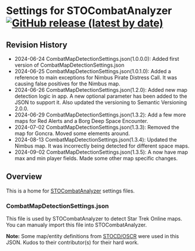 # Settings for STOCombatAnalyzer [![GitHub release (latest by date)](https://img.shields.io/github/v/release/zxeltor/STOCombatAnalyzer.Settings)](https://github.com/zxeltor/STOCombatAnalyzer.Settings/releases/latest)

## Revision History
* 2024-06-24 CombatMapDetectionSettings.json(1.0.0.0): Added first version of CombatMapDetectionSettings.json
* 2024-06-25 CombatMapDetectionSettings.json(1.0.1.0): Added a reference to main exceptions for Nimbus Pirate Distress Call. It was causing false positives for the Nimbus map.
* 2024-06-26 CombatMapDetectionSettings.json(1.2.0): Added new map detection logic in app. A new optional parameter has been added to the JSON to support it. Also updated the versioning to Semantic Versioning 2.0.0.
* 2024-06-29 CombatMapDetectionSettings.json(1.3.2): Add a few more maps for Red Alerts and a Borg Deep Space Encounter.
* 2024-07-02 CombatMapDetectionSettings.json(1.3.3): Removed the map for Goncra. Moved some elements around.
* 2024-08-13 CombatMapDetectionSettings.json(1.3.4): Updated the Nimbus map. It was incorrectly being detected for different space maps.
* 2024-09-02 CombatMapDetectionSettings.json(1.3.5): A now have map max and min player fields. Made some other map specific changes.

## Overview
This is a home for [STOCombatAnalyzer](https://github.com/zxeltor/STOCombatAnalyzer) settings files.

### CombatMapDetectionSettings.json
This file is used by STOCombatAnalyzer to detect Star Trek Online maps. You can manualy import this file into STOCombatAnalyzer.

**Note:** Some map/entity definitions from [STOCD/OSCR](https://github.com/STOCD/OSCR) were used in this JSON. Kudos to their contributor(s) for their hard work.
